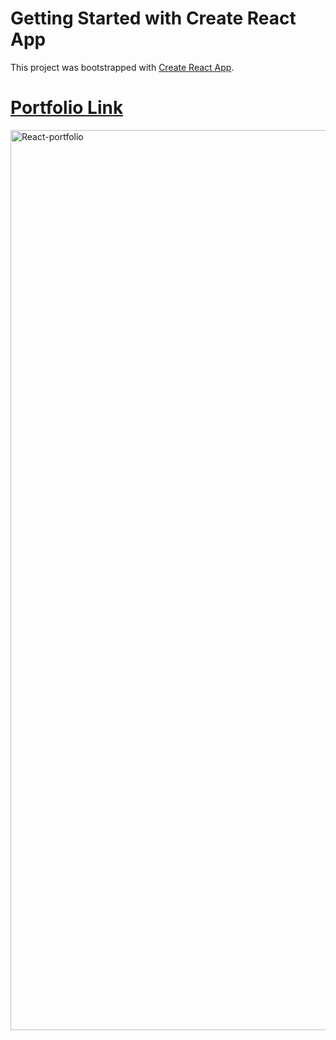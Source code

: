 # Getting Started with Create React App

This project was bootstrapped with [Create React App](https://github.com/facebook/create-react-app).

 # [Portfolio Link](https://prismatic-pika-ea6e9f.netlify.app/)

<img width="1440" alt="React-portfolio" src="https://user-images.githubusercontent.com/60978542/207458624-e6d32da5-0a04-4615-9b32-acad71c06f6e.png">
